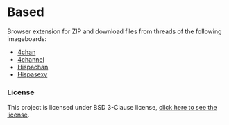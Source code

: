 # Based

Browser extension for ZIP and download files from threads of the following imageboards:
  * [4chan](https://www.4chan.org/)
  * [4channel](https://www.4channel.org/)
  * [Hispachan](https://www.hispachan.org/)
  * [Hispasexy](https://www.hispasexy.org/)

### License
This project is licensed under BSD 3-Clause license, [click here to see the license](LICENSE).
